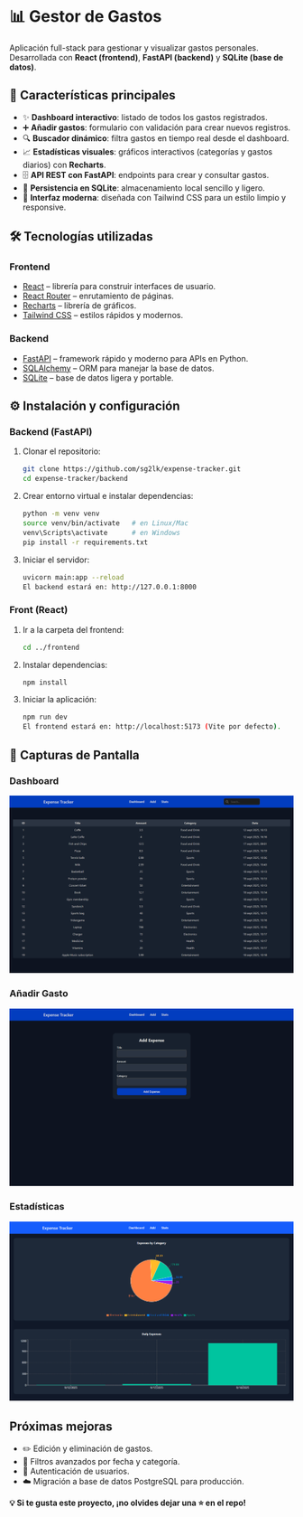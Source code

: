 # 📊 Gestor de Gastos

Aplicación full-stack para gestionar y visualizar gastos personales.  
Desarrollada con **React (frontend)**, **FastAPI (backend)** y **SQLite (base de datos)**.


## 🚀 Características principales

- ✨ **Dashboard interactivo**: listado de todos los gastos registrados.  
- ➕ **Añadir gastos**: formulario con validación para crear nuevos registros.  
- 🔍 **Buscador dinámico**: filtra gastos en tiempo real desde el dashboard.  
- 📈 **Estadísticas visuales**: gráficos interactivos (categorías y gastos diarios) con **Recharts**.  
- 🗄 **API REST con FastAPI**: endpoints para crear y consultar gastos.  
- 💾 **Persistencia en SQLite**: almacenamiento local sencillo y ligero.  
- 🎨 **Interfaz moderna**: diseñada con Tailwind CSS para un estilo limpio y responsive.
 

## 🛠️ Tecnologías utilizadas

### Frontend
- [React](https://react.dev/) – librería para construir interfaces de usuario.  
- [React Router](https://reactrouter.com/) – enrutamiento de páginas.  
- [Recharts](https://recharts.org/en-US/) – librería de gráficos.  
- [Tailwind CSS](https://tailwindcss.com/) – estilos rápidos y modernos.  

### Backend
- [FastAPI](https://fastapi.tiangolo.com/) – framework rápido y moderno para APIs en Python.  
- [SQLAlchemy](https://www.sqlalchemy.org/) – ORM para manejar la base de datos.  
- [SQLite](https://www.sqlite.org/) – base de datos ligera y portable.


## ⚙️ Instalación y configuración

### Backend (FastAPI)
1. Clonar el repositorio:
   ```bash
   git clone https://github.com/sg2lk/expense-tracker.git
   cd expense-tracker/backend
   ```
   
2. Crear entorno virtual e instalar dependencias:
   ```bash
   python -m venv venv
   source venv/bin/activate   # en Linux/Mac
   venv\Scripts\activate      # en Windows
   pip install -r requirements.txt
   ```

3. Iniciar el servidor:
   ```bash
   uvicorn main:app --reload
   El backend estará en: http://127.0.0.1:8000
   ```

### Front (React)
1. Ir a la carpeta del frontend:
   ```bash
   cd ../frontend
   ```
   
2. Instalar dependencias:
   ```bash
   npm install
   ```

3. Iniciar la aplicación:
   ```bash
   npm run dev
   El frontend estará en: http://localhost:5173 (Vite por defecto).
   ```
   
## 📸 Capturas de Pantalla

### Dashboard
![Dashboard Screenshot](./Screenshots/Dashboard.png)

### Añadir Gasto
![Add Expense Screenshot](./Screenshots/Add.png)

### Estadísticas
![Stats Screenshot](./Screenshots/Stats.png)


## Próximas mejoras
- ✏️ Edición y eliminación de gastos.
- 📅 Filtros avanzados por fecha y categoría.
- 👤 Autenticación de usuarios.
- ☁️ Migración a base de datos PostgreSQL para producción.


**💡 Si te gusta este proyecto, ¡no olvides dejar una ⭐ en el repo!**
